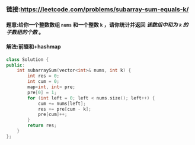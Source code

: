 ### 链接:https://leetcode.com/problems/subarray-sum-equals-k/

#### 题意:给你一个整数数组 `nums` 和一个整数 `k` ，请你统计并返回 *该数组中和为 `k` 的子数组的个数* 。

#### 解法:前缀和+hashmap

```c++
class Solution {
public:
    int subarraySum(vector<int>& nums, int k) {
        int res = 0;
        int cum = 0;
        map<int, int> pre;
        pre[0] = 1;
        for (int left = 0; left < nums.size(); left++) {
            cum += nums[left];
            res += pre[cum - k];
            pre[cum]++;
        }
        return res;
    }
};


```

